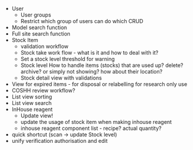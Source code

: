 - User
  - User groups
  - Restrict which group of users can do which CRUD
- Model search function
- Full site search function
- Stock Item 
  - validation workflow  
  - Stock take work flow - what is it and how to deal with it?
  - Set a stock level threshold for warning
  - Stock level How to handle items (stocks) that are used up? delete? archive? or simply not showing? how about their location? 
  - Stock detail view with validations
- View for expired items - for disposal or relabelling for research only use
- COSHH review workflow?
- List view sorting
- List view search
- InHouse reagent
  - Update view!
  - update the usage of stock item when making inhouse reagent
  - inhouse reagent component list - recipe? actual quantity?
- quick shortcut (scan -> update Stock level)
- unify verification authorisation and edit